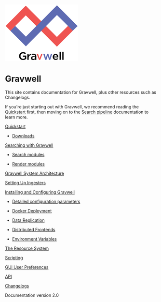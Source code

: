 # 

![](logo-name.png)

# Gravwell

This site contains documentation for Gravwell, plus other resources such as Changelogs.

If you're just starting out with Gravwell, we recommend reading the [Quickstart](quickstart/quickstart.md) first, then moving on to the [Search pipeline](search/search.md) documentation to learn more.

[Quickstart](quickstart/quickstart.md)

  * [Downloads](quickstart/downloads.md)

[Searching with Gravwell](search/search.md)

  * [Search modules](search/searchmodules.md)

  * [Render modules](search/rendermodules.md)

[Gravwell System Architecture](architecture/architecture.md)

[Setting Up Ingesters](ingesters/ingesters.md)

[Installing and Configuring Gravwell](configuration/configuration.md)

  * [Detailed configuration parameters](configuration/parameters.md)

  * [Docker Deployment](configuration/docker.md)
  
  * [Data Replication](configuration/replication.md)

  * [Distributed Frontends](distributed/frontend.md)

  * [Environment Variables](configuration/environment-variables.md)

[The Resource System](resources/resources.md)

[Scripting](scripting/scripting.md)

[GUI User Preferences](configuration/gui.md)

[API](api/api.md)

[Changelogs](changelog/list.md)

Documentation version 2.0
